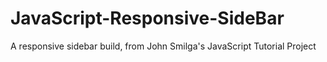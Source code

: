 # JavaScript-Responsive-SideBar
A responsive sidebar build, from John Smilga's JavaScript Tutorial Project
